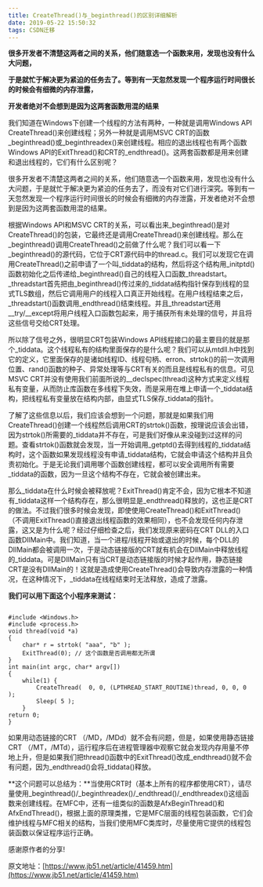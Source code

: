 ```yaml
---
title: CreateThread()与_beginthread()的区别详细解析
date: 2019-05-22 15:50:32
tags: CSDN迁移
---
```

   **很多开发者不清楚这两者之间的关系，他们随意选一个函数来用，发现也没有什么大问题，**

 **于是就忙于解决更为紧迫的任务去了。等到有一天忽然发现一个程序运行时间很长的时候会有细微的内存泄露，**

 **开发者绝对不会想到是因为这两套函数用混的结果**

 

 我们知道在Windows下创建一个线程的方法有两种，一种就是调用Windows API CreateThread()来创建线程；另外一种就是调用MSVC CRT的函数_beginthread()或_beginthreadex()来创建线程。相应的退出线程也有两个函数Windows API的ExitThread()和CRT的_endthread()。这两套函数都是用来创建和退出线程的，它们有什么区别呢？

 很多开发者不清楚这两者之间的关系，他们随意选一个函数来用，发现也没有什么大问题，于是就忙于解决更为紧迫的任务去了，而没有对它们进行深究。等到有一天忽然发现一个程序运行时间很长的时候会有细微的内存泄露，开发者绝对不会想到是因为这两套函数用混的结果。

 根据Windows API和MSVC CRT的关系，可以看出来_beginthread()是对CreateThread()的包装，它最终还是调用CreateThread()来创建线程。那么在_beginthread()调用CreateThread()之前做了什么呢？我们可以看一下_beginthread()的源代码，它位于CRT源代码中的thread.c。我们可以发现它在调用CreateThread()之前申请了一个叫_tiddata的结构，然后将这个结构用_initptd()函数初始化之后传递给_beginthread()自己的线程入口函数_threadstart。_threadstart首先把由_beginthread()传过来的_tiddata结构指针保存到线程的显式TLS数组，然后它调用用户的线程入口真正开始线程。在用户线程结束之后，_threadstart()函数调用_endthread()结束线程。并且_threadstart还用__try/__except将用户线程入口函数包起来，用于捕获所有未处理的信号，并且将这些信号交给CRT处理。

 所以除了信号之外，很明显CRT包装Windows API线程接口的最主要目的就是那个_tiddata。这个线程私有的结构里面保存的是什么呢？我们可以从mtdll.h中找到它的定义，它里面保存的是诸如线程ID、线程句柄、erron、strtok()的前一次调用位置、rand()函数的种子、异常处理等与CRT有关的而且是线程私有的信息。可见MSVC CRT并没有使用我们前面所说的__declspec(thread)这种方式来定义线程私有变量，从而防止库函数在多线程下失效，而是采用在堆上申请一个_tiddata结构，把线程私有变量放在结构内部，由显式TLS保存_tiddata的指针。

 了解了这些信息以后，我们应该会想到一个问题，那就是如果我们用CreateThread()创建一个线程然后调用CRT的strtok()函数，按理说应该会出错，因为strtok()所需要的_tiddata并不存在，可是我们好像从来没碰到过这样的问题。查看strtok()函数就会发现，当一开始调用_getptd()去得到线程的_tiddata结构时，这个函数如果发现线程没有申请_tiddata结构，它就会申请这个结构并且负责初始化。于是无论我们调用哪个函数创建线程，都可以安全调用所有需要_tiddata的函数，因为一旦这个结构不存在，它就会被创建出来。

 那么_tiddata在什么时候会被释放呢？ExitThread()肯定不会，因为它根本不知道有_tiddata这样一个结构存在，那么很明显是_endthread()释放的，这也正是CRT的做法。不过我们很多时候会发现，即使使用CreateThread()和ExitThread() （不调用ExitThread()直接退出线程函数的效果相同），也不会发现任何内存泄露，这又是为什么呢？经过仔细检查之后，我们发现原来密码在CRT DLL的入口函数DllMain中。我们知道，当一个进程/线程开始或退出的时候，每个DLL的DllMain都会被调用一次，于是动态链接版的CRT就有机会在DllMain中释放线程的_tiddata。可是DllMain只有当CRT是动态链接版的时候才起作用，静态链接CRT是没有DllMain的！这就是造成使用CreateThread()会导致内存泄露的一种情况，在这种情况下，_tiddata在线程结束时无法释放，造成了泄露。  
  
**我们可以用下面这个小程序来测试：**

 
```
 
#include <Windows.h>
#include <process.h>
void thread(void *a)
{
    char* r = strtok( "aaa", "b" );
    ExitThread(0); // 这个函数是否调用都无所谓
}
int main(int argc, char* argv[])
{
    while(1) {
        CreateThread(  0, 0, (LPTHREAD_START_ROUTINE)thread, 0, 0, 0 );
        Sleep( 5 );
    }
return 0;
}
```
 如果用动态链接的CRT （/MD，/MDd）就不会有问题，但是，如果使用静态链接CRT （/MT，/MTd），运行程序后在进程管理器中观察它就会发现内存用量不停地上升，但是如果我们把thread()函数中的ExitThread()改成_endthread()就不会有问题，因为_endthread()会将_tiddata()释放。

 

 **这个问题可以总结为：**当使用CRT时（基本上所有的程序都使用CRT），请尽量使用_beginthread()/_beginthreadex()/_endthread()/_endthreadex()这组函数来创建线程。在MFC中，还有一组类似的函数是AfxBeginThread()和AfxEndThread()，根据上面的原理类推，它是MFC层面的线程包装函数，它们会维护线程与MFC相关的结构，当我们使用MFC类库时，尽量使用它提供的线程包装函数以保证程序运行正确。

 感谢原作者的分享!

 原文地址：[https://www.jb51.net/article/41459.htm](https://www.jb51.net/article/41459.htm)

   
 